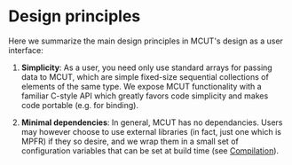 # Design principles

Here we summarize the main design principles in MCUT's design as a user interface:

1. **Simplicity**: As a user, you need only use standard arrays for passing data to MCUT, which are simple fixed-size sequential collections of elements of the same type. We expose MCUT functionality with a familiar C-style API which greatly favors code simplicity and makes code portable (e.g. for binding).

2. **Minimal dependencies**: In general, MCUT has no dependancies. Users may however choose to use external libraries (in fact, just one which is MPFR) if they so desire, and we wrap them in a small set of configuration variables that can be set at build time (see [Compilation](building)).